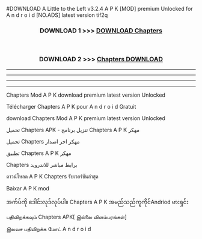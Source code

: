 #DOWNLOAD A Little to the Left v3.2.4 A P K [MOD] premium Unlocked for A n d r o i d [NO.ADS] latest version tif2q 



<div align="center">

<h3>DOWNLOAD 1 >>> <a href="https://getmod1.web.app/?judule=Btd Battles">DOWNLOAD Chapters </a></h3><br>

<h3>DOWNLOAD 2 >>> <a href="https://getmod1.web.app/?judule=Btd Battles">Chapters  DOWNLOAD </a></h3>

</div>


----------------------------------------------------------

----------------------------------------------------------

----------------------------------------------------------

----------------------------------------------------------


Chapters  Mod A P K download premium latest version Unlocked

Télécharger Chapters  A P K pour A n d r o i d Gratuit

download Chapters  Mod A P K premium latest version Unlocked

تحميل Chapters  APK - تنزيل برنامج Chapters  A P K مهكر

تحميل Chapters  مهكر اخر اصدار

تطبيق Chapters  A P K مهكر

Chapters  برابط مباشر للاندرويد

ดาวน์โหลด A P K Chapters  รับเวอร์ชันล่าสุด

Baixar A P K mod

အက်ပ်ကို ဒေါင်းလုဒ်လုပ်ပါ။ Chapters  A P K အမည်သည်ကူကိုင်Andriod ဗားရှင်း

பதிவிறக்கவும் Chapters  APK[ இல்லை விளம்பரங்கள்] 
 
இலவச பதிவிறக்க மோட் A n d r o i d



